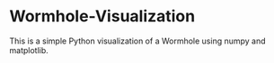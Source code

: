 # Wormhole-Visualization
This is a simple Python visualization of a Wormhole using numpy and matplotlib. 
